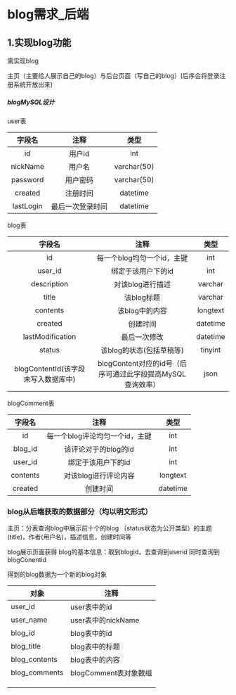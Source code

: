 # blog需求_后端

## 1.实现blog功能

需实现blog

主页（主要给人展示自己的blog）与后台页面（写自己的blog）(后序会将登录注册系统开放出来)

#####  blogMySQL设计

user表

|  字段名   |       注释       |    类型     |
| :-------: | :--------------: | :---------: |
|    id     |      用户id      |     int     |
| nickName  |      用户名      | varchar(50) |
| password  |     用户密码     | varchar(50) |
|  created  |     注册时间     |  datetime   |
| lastLogin | 最后一次登录时间 |  datetime   |

blog表

| 字段名 | 注释 | 类型 |
| :----: |:-----: | :----: |
| id | 每一个blog均匀一个id，主键 | int |
| user_id | 绑定于该用户下的id | int |
| description | 对该blog进行描述 | varchar |
|      title       |         该blog标题         | varchar  |
|     contents     |       该blog中的内容       | longtext |
|     created      |          创建时间          | datetime |
| lastModification |        最后一次修改        | datetime |
| status | 该blog的状态(包括草稿等) | tinyint |
| blogContentId(该字段未写入数据库中) | blogContent对应的id号（后序可通过此字段提高MySQL查询效率） | json |

blogComment表

| 字段名      |              注释              | 类型     |
| :---------: | :----------------------------: | :-------: |
| id          | 每一个blog评论均匀一个id，主键 | int      |
| blog_id     |      该评论对于的blog的id      | int      |
| user_id     |       绑定于该用户下的id       | int      |
| contents |        对该blog进行评论内容        | longtext |
| created | 创建时间 | datetime |



### blog从后端获取的数据部分（均以明文形式）

主页：分表查询blog中展示前十个的blog （status状态为公开类型）的主题(title)，作者(用户名)，描述信息，创建时间等

blog展示页面获得 blog的基本信息：取到blogid，去查询到userid 同时查询到blogConentid

得到的blog数据为一个新的blog对象

| 对象          | 注释                  |
| ------------- | --------------------- |
| user_id       | user表中的id          |
| user_name     | user表中的nickName    |
| blog_id       | blog表中的id          |
| blog_title    | blog表中的标题        |
| blog_contents | blog表中的内容        |
| blog_comments | blogComment表对象数组 |
|               |                       |
|               |                       |
|               |                       |

